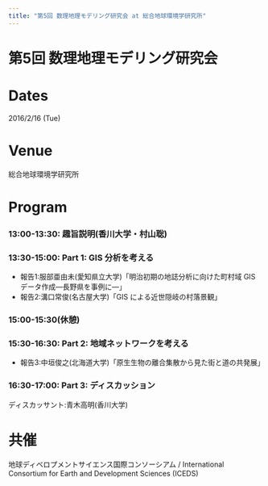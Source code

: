 ```yaml
---
title: "第5回 数理地理モデリング研究会 at 総合地球環境学研究所"
---
```


# 第5回 数理地理モデリング研究会


# Dates
2016/2/16 (Tue)

# Venue
総合地球環境学研究所

# Program
### 13:00-13:30: 趣旨説明(香川大学・村山聡)
### 13:30-15:00: Part 1: GIS 分析を考える
- 報告1:服部亜由未(愛知県立大学)「明治初期の地誌分析に向けた町村域 GISデータ作成―長野県を事例に―」
- 報告2:溝口常俊(名古屋大学)「GIS による近世隠岐の村落景観」

### 15:00-15:30(休憩)

### 15:30-16:30: Part 2: 地域ネットワークを考える
- 報告3:中垣俊之(北海道大学)「原生生物の離合集散から見た街と道の共発展」

### 16:30-17:00: Part 3: ディスカッション
ディスカッサント:青木高明(香川大学)

# 共催
地球ディベロプメントサイエンス国際コンソーシアム / International Consortium for Earth and Development Sciences (ICEDS)

